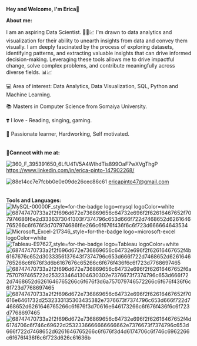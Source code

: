 **Hey and Welcome, I'm Erica**👋

**About me:**

I am an aspiring Data Scientist. 👩‍💼💹
I'm drawn to data analytics and visualization for their ability to unearth insights from data and convey them visually. I am deeply fascinated by the process of exploring datasets, identifying patterns, and extracting valuable insights that can drive informed decision-making. Leveraging these tools allows me to drive impactful change, solve complex problems, and contribute meaningfully across diverse fields. 📊📈

💻 Area of interest: Data Analytics, Data Visualization, SQL, Python and Machine Learning.

📚 Masters in Computer Science from Somaiya University.

❣️ I love - Reading, singing, gaming. 

🌟 Passionate learner, Hardworking, Self motivated.<br/>
<br/>
<br/>
**🔗Connect with me at:<br/>**

![360_F_395391650_6LfU41V5A4WIhdTis899OaF7wXVgThgP](https://github.com/Erica-pinto/Erica-Pinto/assets/131152857/a1006237-c088-4c18-b12b-146ec2d92442) https://www.linkedin.com/in/erica-pinto-147902268/   

![88e14cc7e7fcbb0e0e09de26cec86c61](https://github.com/Erica-pinto/Erica-Pinto/assets/131152857/1b8a781c-90e4-42b3-b7fe-a74412c24a33) ericapinto47@gmail.com <br/>
<br/>
<br/>
**Tools and Languages:** <br/>
![MySQL-00000F_style=for-the-badge logo=mysql logoColor=white](https://github.com/Erica-pinto/Erica-Pinto/assets/131152857/1415779c-4988-40ef-a300-0c1226f7bbd0) 
![68747470733a2f2f696d672e736869656c64732e696f2f62616467652f707974686f6e2d3336373041303f7374796c653d666f722d7468652d6261646765266c6f676f3d707974686f6e266c6f676f436f6c6f723d666664643534](https://github.com/Erica-pinto/Erica-Pinto/assets/131152857/29049686-5170-494c-ac41-f9b2c73d03a1)
![Microsoft_Excel-217346_style=for-the-badge logo=microsoft-excel logoColor=white](https://github.com/Erica-pinto/Erica-Pinto/assets/131152857/33f7c66d-62f2-44fc-aca3-f3c5a32ea45d)
![Tableau-E97627_style=for-the-badge logo=Tableau logoColor=white](https://github.com/Erica-pinto/Erica-Pinto/assets/131152857/6e6fea48-0eca-4a4b-966d-735a9b548193)
![68747470733a2f2f696d672e736869656c64732e696f2f62616467652f4b6167676c652d3033356137643f7374796c653d666f722d7468652d6261646765266c6f676f3d6b6167676c65266c6f676f436f6c6f723d7768697465](https://github.com/Erica-pinto/Erica-Pinto/assets/131152857/1d45b043-e768-400d-b981-0f3340850dd4)
![68747470733a2f2f696d672e736869656c64732e696f2f62616467652f6a7570797465722d2532334641304630302e7376673f7374796c653d666f722d7468652d6261646765266c6f676f3d6a757079746572266c6f676f436f6c6f723d7768697465](https://github.com/Erica-pinto/Erica-Pinto/assets/131152857/8052d9c4-dd68-4ad7-9e04-0bfe3656c53a)
![68747470733a2f2f696d672e736869656c64732e696f2f62616467652f70616e6461732d2532333135303435382e7376673f7374796c653d666f722d7468652d6261646765266c6f676f3d70616e646173266c6f676f436f6c6f723d7768697465](https://github.com/Erica-pinto/Erica-Pinto/assets/131152857/018c12b4-ad2d-4a0d-9933-7191756c550e)
![68747470733a2f2f696d672e736869656c64732e696f2f62616467652f4d6174706c6f746c69622d2532336666666666662e7376673f7374796c653d666f722d7468652d6261646765266c6f676f3d4d6174706c6f746c6962266c6f676f436f6c6f723d626c61636b](https://github.com/Erica-pinto/Erica-Pinto/assets/131152857/cf498b08-b1a4-4d6c-b5d8-53faa3ae4ea0)



